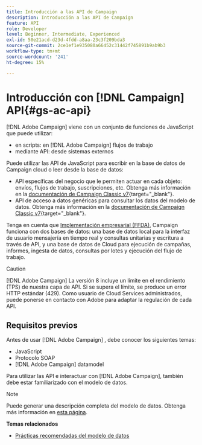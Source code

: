 ```yaml
---
title: Introducción a las API de Campaign
description: Introducción a las API de Campaign
feature: API
role: Developer
level: Beginner, Intermediate, Experienced
exl-id: 50e21acd-d23d-4fdd-a8aa-23c3f209bda3
source-git-commit: 2ce1ef1e935080a66452c31442f745891b9ab9b3
workflow-type: tm+mt
source-wordcount: '241'
ht-degree: 15%

---
```


# Introducción con [!DNL Campaign] API{#gs-ac-api}

[!DNL Adobe Campaign] viene con un conjunto de funciones de JavaScript que puede utilizar:

* en scripts: en [!DNL Adobe Campaign] flujos de trabajo
* mediante API: desde sistemas externos

Puede utilizar las API de JavaScript para escribir en la base de datos de Campaign cloud o leer desde la base de datos:

* API específicas del negocio que le permiten actuar en cada objeto: envíos, flujos de trabajo, suscripciones, etc. Obtenga más información en la [documentación de Campaign Classic v7](https://experienceleague.adobe.com/docs/campaign-classic/using/configuring-campaign-classic/api/business-oriented-apis.html){target="_blank"}.
* API de acceso a datos genéricas para consultar los datos del modelo de datos. Obtenga más información en la [documentación de Campaign Classic v7](https://experienceleague.adobe.com/docs/campaign-classic/using/configuring-campaign-classic/api/data-oriented-apis.html){target="_blank"}.

Tenga en cuenta que [Implementación empresarial (FFDA)](../architecture/enterprise-deployment.md), Campaign funciona con dos bases de datos: una base de datos local para la interfaz de usuario mensajería en tiempo real y consultas unitarias y escritura a través de API, y una base de datos de Cloud para ejecución de campañas, informes, ingesta de datos, consultas por lotes y ejecución del flujo de trabajo.

>[!CAUTION]
>
>[!DNL Adobe Campaign] La versión 8 incluye un límite en el rendimiento (TPS) de nuestra capa de API. Si se supera el límite, se produce un error HTTP estándar (429). Como usuario de Cloud Services administrados, puede ponerse en contacto con Adobe para adaptar la regulación de cada API.

## Requisitos previos

Antes de usar [!DNL Adobe Campaign] , debe conocer los siguientes temas:

* JavaScript
* Protocolo SOAP
* [!DNL Adobe Campaign] datamodel

Para utilizar las API e interactuar con [!DNL Adobe Campaign], también debe estar familiarizado con el modelo de datos.

>[!NOTE]
>Puede generar una descripción completa del modelo de datos. Obtenga más información en [esta página](datamodel.md).


**Temas relacionados**

* [Prácticas recomendadas del modelo de datos](datamodel-best-practices.md)
